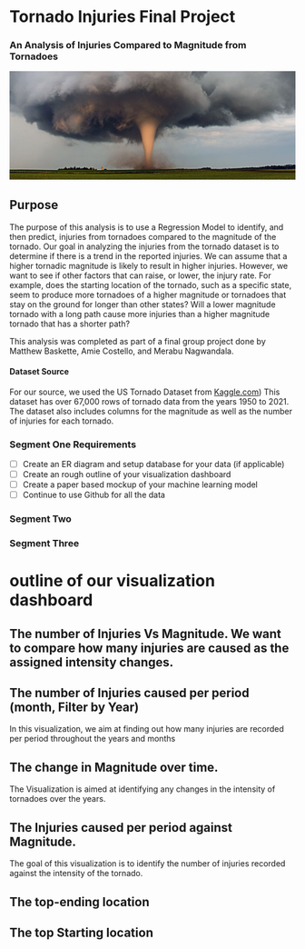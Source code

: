 # Tornado Injuries Final Project
### An Analysis of Injuries Compared to Magnitude from Tornadoes
![tornado_cover](https://github.com/amiecostello22/Tornado_Alley/blob/main/images/tornado_cover.png)

## Purpose
The purpose of this analysis is to use a Regression Model to identify, and then predict, injuries from tornadoes compared to the magnitude of the tornado. Our goal in analyzing the injuries from the tornado dataset is to determine if there is a trend in the reported injuries. We can assume that a higher tornadic magnitude is likely to result in higher injuries. However, we want to see if other factors that can raise, or lower,  the injury rate. For example, does the starting location of the tornado, such as a specific state, seem to produce more tornadoes of a higher magnitude or tornadoes that stay on the ground for longer than other states? Will a lower magnitude tornado with a long path cause more injuries than a higher magnitude tornado that has a shorter path?

This analysis was completed as part of a final group project done by Matthew Baskette, Amie Costello, and Merabu Nagwandala. 

#### Dataset Source
For our source, we used the US Tornado Dataset from [Kaggle.com]([url](https://www.kaggle.com/datasets/danbraswell/us-tornado-dataset-1950-2021).)) 
This dataset has over 67,000 rows of tornado data from the years 1950 to 2021. The dataset also includes columns for the magnitude as well as the number of injuries for each tornado.
 
 ### Segment One Requirements
- [ ] Create an ER diagram and setup database for your data (if applicable)
- [ ] Create an rough outline of your visualization dashboard
- [ ] Create a paper based mockup of your machine learning model
- [ ] Continue to use Github for all the data
 
 ### Segment Two
 
 ### Segment Three
 
# outline of our visualization dashboard

## The number of Injuries Vs Magnitude. We want to compare how many injuries are caused as the assigned intensity changes.
 
## The number of Injuries caused per period (month, Filter by Year)
In this visualization, we aim at finding out how many injuries are recorded per period throughout the years and months
 
## The change in Magnitude over time. 
The Visualization is aimed at identifying any changes in the intensity of tornadoes over the years.

## The Injuries caused per period against Magnitude.
The goal of this visualization is to identify the number of injuries recorded against the intensity of the tornado.
 
## The top-ending location 

## The top Starting location
